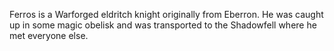 Ferros is a Warforged eldritch knight originally from Eberron. He was caught up in some magic obelisk and was transported to the Shadowfell where he met everyone else.